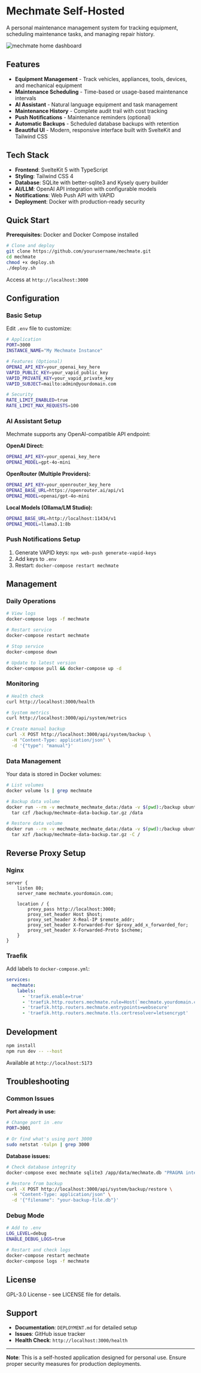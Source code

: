 # Mechmate Self-Hosted

A personal maintenance management system for tracking equipment, scheduling maintenance tasks, and managing repair history.

![mechmate home dashboard](./screenshot.png)

## Features

- **Equipment Management** - Track vehicles, appliances, tools, devices, and mechanical equipment
- **Maintenance Scheduling** - Time-based or usage-based maintenance intervals
- **AI Assistant** - Natural language equipment and task management
- **Maintenance History** - Complete audit trail with cost tracking
- **Push Notifications** - Maintenance reminders (optional)
- **Automatic Backups** - Scheduled database backups with retention
- **Beautiful UI** - Modern, responsive interface built with SvelteKit and Tailwind CSS

## Tech Stack

- **Frontend**: SvelteKit 5 with TypeScript
- **Styling**: Tailwind CSS 4
- **Database**: SQLite with better-sqlite3 and Kysely query builder
- **AI/LLM**: OpenAI API integration with configurable models
- **Notifications**: Web Push API with VAPID
- **Deployment**: Docker with production-ready security

## Quick Start

**Prerequisites:** Docker and Docker Compose installed

```bash
# Clone and deploy
git clone https://github.com/yourusername/mechmate.git
cd mechmate
chmod +x deploy.sh
./deploy.sh
```

Access at `http://localhost:3000`

## Configuration

### Basic Setup

Edit `.env` file to customize:

```bash
# Application
PORT=3000
INSTANCE_NAME="My Mechmate Instance"

# Features (Optional)
OPENAI_API_KEY=your_openai_key_here
VAPID_PUBLIC_KEY=your_vapid_public_key
VAPID_PRIVATE_KEY=your_vapid_private_key
VAPID_SUBJECT=mailto:admin@yourdomain.com

# Security
RATE_LIMIT_ENABLED=true
RATE_LIMIT_MAX_REQUESTS=100
```

### AI Assistant Setup

Mechmate supports any OpenAI-compatible API endpoint:

**OpenAI Direct:**

```bash
OPENAI_API_KEY=your_openai_key_here
OPENAI_MODEL=gpt-4o-mini
```

**OpenRouter (Multiple Providers):**

```bash
OPENAI_API_KEY=your_openrouter_key_here
OPENAI_BASE_URL=https://openrouter.ai/api/v1
OPENAI_MODEL=openai/gpt-4o-mini
```

**Local Models (Ollama/LM Studio):**

```bash
OPENAI_BASE_URL=http://localhost:11434/v1
OPENAI_MODEL=llama3.1:8b
```

### Push Notifications Setup

1. Generate VAPID keys: `npx web-push generate-vapid-keys`
2. Add keys to `.env`
3. Restart: `docker-compose restart mechmate`

## Management

### Daily Operations

```bash
# View logs
docker-compose logs -f mechmate

# Restart service
docker-compose restart mechmate

# Stop service
docker-compose down

# Update to latest version
docker-compose pull && docker-compose up -d
```

### Monitoring

```bash
# Health check
curl http://localhost:3000/health

# System metrics
curl http://localhost:3000/api/system/metrics

# Create manual backup
curl -X POST http://localhost:3000/api/system/backup \
  -H "Content-Type: application/json" \
  -d '{"type": "manual"}'
```

### Data Management

Your data is stored in Docker volumes:

```bash
# List volumes
docker volume ls | grep mechmate

# Backup data volume
docker run --rm -v mechmate_mechmate_data:/data -v $(pwd):/backup ubuntu \
  tar czf /backup/mechmate-data-backup.tar.gz /data

# Restore data volume
docker run --rm -v mechmate_mechmate_data:/data -v $(pwd):/backup ubuntu \
  tar xzf /backup/mechmate-data-backup.tar.gz -C /
```

## Reverse Proxy Setup

### Nginx

```nginx
server {
    listen 80;
    server_name mechmate.yourdomain.com;

    location / {
        proxy_pass http://localhost:3000;
        proxy_set_header Host $host;
        proxy_set_header X-Real-IP $remote_addr;
        proxy_set_header X-Forwarded-For $proxy_add_x_forwarded_for;
        proxy_set_header X-Forwarded-Proto $scheme;
    }
}
```

### Traefik

Add labels to `docker-compose.yml`:

```yaml
services:
  mechmate:
    labels:
      - 'traefik.enable=true'
      - 'traefik.http.routers.mechmate.rule=Host(`mechmate.yourdomain.com`)'
      - 'traefik.http.routers.mechmate.entrypoints=websecure'
      - 'traefik.http.routers.mechmate.tls.certresolver=letsencrypt'
```

## Development

```bash
npm install
npm run dev -- --host
```

Available at `http://localhost:5173`

## Troubleshooting

### Common Issues

**Port already in use:**

```bash
# Change port in .env
PORT=3001

# Or find what's using port 3000
sudo netstat -tulpn | grep 3000
```

**Database issues:**

```bash
# Check database integrity
docker-compose exec mechmate sqlite3 /app/data/mechmate.db "PRAGMA integrity_check;"

# Restore from backup
curl -X POST http://localhost:3000/api/system/backup/restore \
  -H "Content-Type: application/json" \
  -d '{"filename": "your-backup-file.db"}'
```

### Debug Mode

```bash
# Add to .env
LOG_LEVEL=debug
ENABLE_DEBUG_LOGS=true

# Restart and check logs
docker-compose restart mechmate
docker-compose logs -f mechmate
```

## License

GPL-3.0 License - see LICENSE file for details.

## Support

- **Documentation**: `DEPLOYMENT.md` for detailed setup
- **Issues**: GitHub issue tracker
- **Health Check**: `http://localhost:3000/health`

---

**Note**: This is a self-hosted application designed for personal use. Ensure proper security measures for production deployments.
